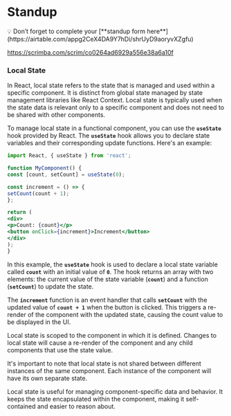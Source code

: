 # Standup

<aside>
💡 Don’t forget to complete your [**standup form here**](https://airtable.com/appg2CeX4DA9Y7hDi/shrUyD9aoryvXZgfu)

</aside>

https://scrimba.com/scrim/co0264ad6929a556e38a6a10f

### **Local State**

In React, local state refers to the state that is managed and used within a specific component. It is distinct from global state managed by state management libraries like React Context. Local state is typically used when the state data is relevant only to a specific component and does not need to be shared with other components.

To manage local state in a functional component, you can use the **`useState`** hook provided by React. The **`useState`** hook allows you to declare state variables and their corresponding update functions. Here's an example:

```jsx
import React, { useState } from 'react';

function MyComponent() {
const [count, setCount] = useState(0);

const increment = () => {
setCount(count + 1);
};

return (
<div>
<p>Count: {count}</p>
<button onClick={increment}>Increment</button>
</div>
);
}
```

In this example, the **`useState`** hook is used to declare a local state variable called **`count`** with an initial value of **`0`**. The hook returns an array with two elements: the current value of the state variable (**`count`**) and a function (**`setCount`**) to update the state.

The **`increment`** function is an event handler that calls **`setCount`** with the updated value of **`count + 1`** when the button is clicked. This triggers a re-render of the component with the updated state, causing the count value to be displayed in the UI.

Local state is scoped to the component in which it is defined. Changes to local state will cause a re-render of the component and any child components that use the state value.

It's important to note that local state is not shared between different instances of the same component. Each instance of the component will have its own separate state.

Local state is useful for managing component-specific data and behavior. It keeps the state encapsulated within the component, making it self-contained and easier to reason about.
